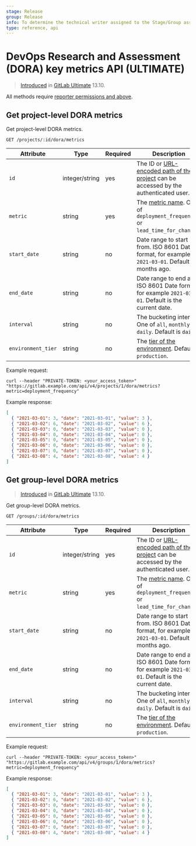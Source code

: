 ```yaml
---
stage: Release
group: Release
info: To determine the technical writer assigned to the Stage/Group associated with this page, see https://about.gitlab.com/handbook/engineering/ux/technical-writing/#assignments
type: reference, api
---
```


# DevOps Research and Assessment (DORA) key metrics API **(ULTIMATE)**

> [Introduced](https://gitlab.com/gitlab-org/gitlab/-/issues/279039) in [GitLab Ultimate](https://about.gitlab.com/pricing/) 13.10.

All methods require [reporter permissions and above](../../user/permissions.md).

## Get project-level DORA metrics

Get project-level DORA metrics.

```plaintext
GET /projects/:id/dora/metrics
```

| Attribute          | Type           | Required | Description                      |
|--------------      |--------        |----------|-----------------------           |
| `id`               | integer/string | yes      | The ID or [URL-encoded path of the project](../README.md#namespaced-path-encoding) can be accessed by the authenticated user. |
| `metric`           | string         | yes      | The [metric name](../../user/analytics/ci_cd_analytics.md#supported-metrics-in-gitlab). One of `deployment_frequency` or `lead_time_for_changes`.  |
| `start_date`       | string         | no       | Date range to start from. ISO 8601 Date format, for example `2021-03-01`. Default is 3 months ago. |
| `end_date`         | string         | no       | Date range to end at. ISO 8601 Date format, for example `2021-03-01`. Default is the current date. |
| `interval`         | string         | no       | The bucketing interval. One of `all`, `monthly` or `daily`. Default is `daily`.   |
| `environment_tier` | string         | no       | The [tier of the environment](../../ci/environments/index.md#deployment-tier-of-environments). Default is `production`.                     |

Example request:

```shell
curl --header "PRIVATE-TOKEN: <your_access_token>" "https://gitlab.example.com/api/v4/projects/1/dora/metrics?metric=deployment_frequency"
```

Example response:

```json
[
  { "2021-03-01": 3, "date": "2021-03-01", "value": 3 },
  { "2021-03-02": 6, "date": "2021-03-02", "value": 6 },
  { "2021-03-03": 0, "date": "2021-03-03", "value": 0 },
  { "2021-03-04": 0, "date": "2021-03-04", "value": 0 },
  { "2021-03-05": 0, "date": "2021-03-05", "value": 0 },
  { "2021-03-06": 0, "date": "2021-03-06", "value": 0 },
  { "2021-03-07": 0, "date": "2021-03-07", "value": 0 },
  { "2021-03-08": 4, "date": "2021-03-08", "value": 4 }
]
```

## Get group-level DORA metrics

> [Introduced](https://gitlab.com/gitlab-org/gitlab/-/issues/279039) in [GitLab Ultimate](https://about.gitlab.com/pricing/) 13.10.

Get group-level DORA metrics.

```plaintext
GET /groups/:id/dora/metrics
```

| Attribute          | Type           | Required | Description                      |
|--------------      |--------        |----------|-----------------------           |
| `id`               | integer/string | yes      | The ID or [URL-encoded path of the project](../README.md#namespaced-path-encoding) can be accessed by the authenticated user. |
| `metric`           | string         | yes      | The [metric name](../../user/analytics/ci_cd_analytics.md#supported-metrics-in-gitlab). One of `deployment_frequency` or `lead_time_for_changes`.  |
| `start_date`       | string         | no       | Date range to start from. ISO 8601 Date format, for example `2021-03-01`. Default is 3 months ago. |
| `end_date`         | string         | no       | Date range to end at. ISO 8601 Date format, for example `2021-03-01`. Default is the current date. |
| `interval`         | string         | no       | The bucketing interval. One of `all`, `monthly` or `daily`. Default is `daily`.   |
| `environment_tier` | string         | no       | The [tier of the environment](../../ci/environments/index.md#deployment-tier-of-environments). Default is `production`.                     |

Example request:

```shell
curl --header "PRIVATE-TOKEN: <your_access_token>" "https://gitlab.example.com/api/v4/groups/1/dora/metrics?metric=deployment_frequency"
```

Example response:

```json
[
  { "2021-03-01": 3, "date": "2021-03-01", "value": 3 },
  { "2021-03-02": 6, "date": "2021-03-02", "value": 6 },
  { "2021-03-03": 0, "date": "2021-03-03", "value": 0 },
  { "2021-03-04": 0, "date": "2021-03-04", "value": 0 },
  { "2021-03-05": 0, "date": "2021-03-05", "value": 0 },
  { "2021-03-06": 0, "date": "2021-03-06", "value": 0 },
  { "2021-03-07": 0, "date": "2021-03-07", "value": 0 },
  { "2021-03-08": 4, "date": "2021-03-08", "value": 4 }
]
```
